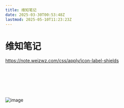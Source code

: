 ```yaml
---
title: 维知笔记
date: 2025-03-30T00:53:48Z
lastmod: 2025-05-10T11:23:23Z
---
```


# 维知笔记

https://note.weizwz.com/css/apply/icon-label-shields

‍

‍

‍

![image](assets/image-20250330005522-xaj9s89.png)
